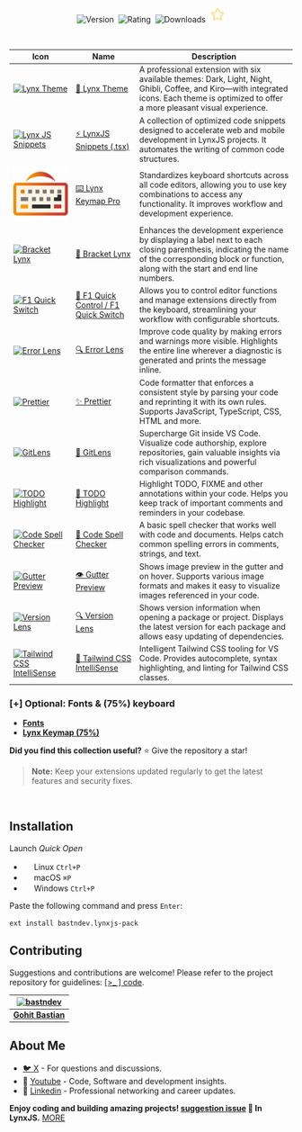 <p align="center">
  <img src="https://vsmarketplacebadges.dev/version-short/bastndev.lynxjs-pack.jpg?style=for-the-badge&colorA=E91E63&colorB=EEEEEE&color=33BFFF&label=VERSION" alt="Version">&nbsp;
  <img src="https://vsmarketplacebadges.dev/rating-short/bastndev.lynxjs-pack.jpg?style=for-the-badge&colorA=E91E63&colorB=EEEEEE&color=33BFFF&label=Rating" alt="Rating">&nbsp;
  <img src="https://vsmarketplacebadges.dev/downloads-short/bastndev.lynxjs-pack.jpg?style=for-the-badge&colorA=E91E63&colorB=EEEEEE&color=33BFFF&label=Downloads" alt="Downloads">&nbsp;
  <a href="https://github.com/bastndev/Lynxjs-Pack"><img src="https://raw.githubusercontent.com/bastndev/Lynxjs-Pack/refs/heads/main/assets/images/star.png" width="26.6px" alt="Github Star ⭐️"></a>
</p>

</br>

| Icon                                                                                                                                                                                                                                                                                     | Name                                                                                     | Description                                                                                                                                                                                        |
| ---------------------------------------------------------------------------------------------------------------------------------------------------------------------------------------------------------------------------------------------------------------------------------------- | ---------------------------------------------------------------------------------------- | -------------------------------------------------------------------------------------------------------------------------------------------------------------------------------------------------- |
| [![Lynx Theme](https://bastndev.gallerycdn.vsassets.io/extensions/bastndev/lynx-theme/0.1.2/1744898058774/Microsoft.VisualStudio.Services.Icons.Default)](https://marketplace.visualstudio.com/items?itemName=bastndev.lynx-theme)                                                       | [🎨 Lynx Theme](https://github.com/bastndev/Lynx-Theme)                                  | A professional extension with six available themes: Dark, Light, Night, Ghibli, Coffee, and Kiro—with integrated icons. Each theme is optimized to offer a more pleasant visual experience.        |
| [![Lynx JS Snippets](https://bastndev.gallerycdn.vsassets.io/extensions/bastndev/lynx-js-snippets/0.2.0/1745166683713/Microsoft.VisualStudio.Services.Icons.Default)](https://marketplace.visualstudio.com/items?itemName=bastndev.lynx-js-snippets)                                     | [⚡ LynxJS Snippets (.tsx)](https://github.com/bastndev/Lynx-js-Snippets)                | A collection of optimized code snippets designed to accelerate web and mobile development in LynxJS projects. It automates the writing of common code structures.                                  |
| [![Lynx Keymap](https://raw.githubusercontent.com/bastndev/Lynx-Keymap/refs/heads/main/assets/images/logo.png)](https://marketplace.visualstudio.com/items?itemName=bastndev.lynx-keymap)                                                                                                | [⌨️ Lynx Keymap Pro](https://github.com/bastndev/Lynx-Keymap)                            | Standardizes keyboard shortcuts across all code editors, allowing you to use key combinations to access any functionality. It improves workflow and development experience.                        |
| [![Bracket Lynx](https://bastndev.gallerycdn.vsassets.io/extensions/bastndev/bracket-lynx/0.3.2/1750119273143/Microsoft.VisualStudio.Services.Icons.Default)](https://marketplace.visualstudio.com/items?itemName=bastndev.bracket-lynx)                                                 | [🔗 Bracket Lynx](https://github.com/bastndev/Bracket-Lynx)                              | Enhances the development experience by displaying a label next to each closing parenthesis, indicating the name of the corresponding block or function, along with the start and end line numbers. |
| [![F1 Quick Switch](https://bastndev.gallerycdn.vsassets.io/extensions/bastndev/f1/0.2.1/1752544035624/Microsoft.VisualStudio.Services.Icons.Default)](https://marketplace.visualstudio.com/items?itemName=bastndev.f1)                                                                  | [🚀 F1 Quick Control / F1 Quick Switch](https://github.com/bastndev/f1)                  | Allows you to control editor functions and manage extensions directly from the keyboard, streamlining your workflow with configurable shortcuts.                                                   |
| [![Error Lens](https://usernamehw.gallerycdn.vsassets.io/extensions/usernamehw/errorlens/3.26.0/1745913515439/Microsoft.VisualStudio.Services.Icons.Default)](https://marketplace.visualstudio.com/items?itemName=usernamehw.errorlens)                                                  | [🔍 Error Lens](https://github.com/usernamehw/vscode-error-lens)                         | Improve code quality by making errors and warnings more visible. Highlights the entire line wherever a diagnostic is generated and prints the message inline.                                      |
| [![Prettier](https://esbenp.gallerycdn.vsassets.io/extensions/esbenp/prettier-vscode/11.0.0/1723648421534/Microsoft.VisualStudio.Services.Icons.Default)](https://marketplace.visualstudio.com/items?itemName=esbenp.prettier-vscode)                                                    | [✨ Prettier](https://github.com/prettier/prettier)                                      | Code formatter that enforces a consistent style by parsing your code and reprinting it with its own rules. Supports JavaScript, TypeScript, CSS, HTML and more.                                    |
| [![GitLens](https://eamodio.gallerycdn.vsassets.io/extensions/eamodio/gitlens/2025.8.1205/1754989816560/Microsoft.VisualStudio.Services.Icons.Default)](https://marketplace.visualstudio.com/items?itemName=eamodio.gitlens)                                                             | [🔀 GitLens](https://github.com/gitkraken/vscode-gitlens)                                | Supercharge Git inside VS Code. Visualize code authorship, explore repositories, gain valuable insights via rich visualizations and powerful comparison commands.                                  |
| [![TODO Highlight](https://wayou.gallerycdn.vsassets.io/extensions/wayou/vscode-todo-highlight/1.0.5/1635478170130/Microsoft.VisualStudio.Services.Icons.Default)](https://marketplace.visualstudio.com/items?itemName=wayou.vscode-todo-highlight)                                      | [📌 TODO Highlight](https://github.com/wayou/vscode-todo-highlight)                      | Highlight TODO, FIXME and other annotations within your code. Helps you keep track of important comments and reminders in your codebase.                                                           |
| [![Code Spell Checker](https://streetsidesoftware.gallerycdn.vsassets.io/extensions/streetsidesoftware/code-spell-checker/4.2.3/1753028947698/Microsoft.VisualStudio.Services.Icons.Default)](https://marketplace.visualstudio.com/items?itemName=streetsidesoftware.code-spell-checker) | [📝 Code Spell Checker](https://github.com/streetsidesoftware/vscode-spell-checker)      | A basic spell checker that works well with code and documents. Helps catch common spelling errors in comments, strings, and text.                                                                  |
| [![Gutter Preview](https://kisstkondoros.gallerycdn.vsassets.io/extensions/kisstkondoros/vscode-gutter-preview/0.32.2/1732997211540/Microsoft.VisualStudio.Services.Icons.Default)](https://marketplace.visualstudio.com/items?itemName=kisstkondoros.vscode-gutter-preview)             | [👁️ Gutter Preview](https://github.com/kisstkondoros/gutter-preview)                     | Shows image preview in the gutter and on hover. Supports various image formats and makes it easy to visualize images referenced in your code.                                                      |
| [![Version Lens](https://pflannery.gallerycdn.vsassets.io/extensions/pflannery/vscode-versionlens/1.22.2/1747670637569/Microsoft.VisualStudio.Services.Icons.Default)](https://marketplace.visualstudio.com/items?itemName=pflannery.vscode-versionlens)                                 | [🔍 Version Lens](https://gitlab.com/versionlens/vscode-versionlens)                     | Shows version information when opening a package or project. Displays the latest version for each package and allows easy updating of dependencies.                                                |
| [![Tailwind CSS IntelliSense](https://bradlc.gallerycdn.vsassets.io/extensions/bradlc/vscode-tailwindcss/0.14.26/1754073884108/Microsoft.VisualStudio.Services.Icons.Default)](https://marketplace.visualstudio.com/items?itemName=bradlc.vscode-tailwindcss)                            | [🎨 Tailwind CSS IntelliSense](https://github.com/tailwindlabs/tailwindcss-intellisense) | Intelligent Tailwind CSS tooling for VS Code. Provides autocomplete, syntax highlighting, and linting for Tailwind CSS classes.                                                                    |

### [+] Optional: Fonts & (75%) keyboard

- **[Fonts](https://github.com/bastndev/Lynx-Theme/releases/tag/v1.2.5)**
- **[Lynx Keymap (75%)](https://marketplace.visualstudio.com/items?itemName=bastndev.lynx-keymap-75)**

**Did you find this collection useful?** ⭐ Give the repository a star!

> **Note:** Keep your extensions updated regularly to get the latest features and security fixes.

</br>

## Installation

Launch _Quick Open_

- <img src="https://www.kernel.org/theme/images/logos/favicon.png" width=16 height=16/> Linux `Ctrl+P`
- <img src="https://developer.apple.com/favicon.ico" width=16 height=16/> macOS `⌘P`
- <img src="https://www.microsoft.com/favicon.ico" width=16 height=16/> Windows `Ctrl+P`

Paste the following command and press `Enter`:

```
ext install bastndev.lynxjs-pack
```

## Contributing

Suggestions and contributions are welcome! Please refer to the project repository for guidelines: [[>\_ ] code](https://github.com/bastndev/LynxJs-Packge).

| [![bastndev](https://github.com/bastndev.png?size=100)](https://bastndev.com) |
| :---------------------------------------------------------------------------: |
|               **[Gohit Bastian](https://github.com/bastndev)**                |

## About Me

- [🐦 X](https://twitter.com/bastndev) - For questions and discussions.
- 🔴 [Youtube](https://www.youtube.com/@bastndev?sub_confirmation=1) - Code, Software and development insights.
- 💼 [Linkedin](https://www.linkedin.com/in/bastndev) - Professional networking and career updates.

**Enjoy coding and building amazing projects! [suggestion issue](https://github.com/bastndev/LynxJs-Packge/issues) 🚀 In LynxJS.**
[MORE](https://marketplace.visualstudio.com/publishers/bastndev)
